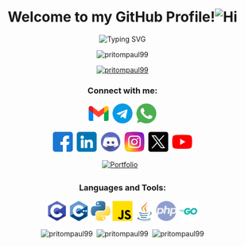 <h1 align="center">Welcome to my GitHub Profile!<img width="30" height="" src="https://media.giphy.com/media/YSlD6I04v4s9pgwPcT/giphy.gif" alt="Hi"/></h1>

<p align="center"><img src="https://readme-typing-svg.demolab.com?font=Roboto+Serif&weight=700&size=40&duration=700&pause=200&color=18A0F7&center=true&multiline=true&random=false&width=910&height=300&lines=Hello%2C+I+am+Pritom+Paul.;Computer+Science+%26+Engineering+Student.;Competitive+Programmer.;Problem+Solver.;Machine+Learning+Enthusiast.;Web+Developer." alt="Typing SVG" /></p>

<!-- Profile Views -->
<p align="center"> <img src="https://komarev.com/ghpvc/?username=pritompaul99&label=Profile%20views&color=0e75b6&style=flat" alt="pritompaul99" /> </p>

<!-- Trophies -->
<p align="center"> <a href="https://github.com/ryo-ma/github-profile-trophy"><img src="https://github-profile-trophy.vercel.app/?username=pritompaul99" alt="pritompaul99" /></a> </p>

<h3 align="center">Connect with me:</h3>

<div align= "center">

<a href="tomail:pritompaul1920.4@gmail.com" alt="alernative text" target="_blank"><img width="40" height="40" src="https://github.com/PritomPaul99/PritomPaul99/blob/main/Logos/Social/gmail.png?raw=true" alt="FB"/></a>&#8287;
<a href="https://t.me/pritompaul1920" alt="alernative text" target="_blank"><img width="40" height="40" src="https://github.com/PritomPaul99/PritomPaul99/blob/main/Logos/Social/telegram.png?raw=true" alt="FB"/></a>&#8287;
<a href="https://api.whatsapp.com/send?phone=8801718382009" alt="alernative text" target="_blank"><img width="40" height="40" src="https://github.com/PritomPaul99/PritomPaul99/blob/main/Logos/Social/whatsapp.png?raw=true" alt="FB"/></a>

<a href="https://www.facebook.com/pritompaul.pappu/" alt="alernative text" target="_blank"><img width="40" height="40" src="https://github.com/PritomPaul99/PritomPaul99/blob/main/Logos/Social/facebook.png?raw=true" alt="FB"/></a>&#8287;
<a href="https://www.linkedin.com/in/pritom-paul-92baa81aa/" alt="alernative text" target="_blank"><img width="40" height="40" src="https://github.com/PritomPaul99/PritomPaul99/blob/main/Logos/Social/linkedin.png?raw=true" alt="LinkedIn"/></a>&#8287;
<a href="https://discord.com/users/758427667845873694" alt="alernative text" target="_blank"><img width="40" height="40" src="https://github.com/PritomPaul99/PritomPaul99/blob/main/Logos/Social/discord.png?raw=true" alt="Discord"/></a>&#8287;
<a href="https://instagram.com/pritom__paul__" alt="alernative text" target="_blank"><img width="40" height="40" src="https://github.com/PritomPaul99/PritomPaul99/blob/main/Logos/Social/instagram.png?raw=true" alt="Instagram"/></a>&#8287;
<a href="https://x.com/PritomP29098169" alt="alernative text" target="_blank"><img width="40" height="40" src="https://github.com/PritomPaul99/PritomPaul99/blob/main/Logos/Social/twitter-x-logo-42554.png?raw=true" alt="Instagram"/></a>&#8287;
<a href="https://www.youtube.com/@codingwithpritom" alt="alernative text" target="_blank"><img width="40" height="40" src="https://github.com/PritomPaul99/PritomPaul99/blob/main/Logos/Social/youtube.png?raw=true" alt="YouTube"/></a>

<a href="https://pritompaul.vercel.app/" alt="alernative text" target="_blank"><img width="" height="" src="https://github.com/PritomPaul99/PritomPaul99/blob/main/Logos/Social/visit-my-portfolio.gif?raw=true" style="margin:0px 10px 5px 0px;" alt="Portfolio"/></a>

</div>

<h3 align="center">Languages and Tools:</h3>
<p align="center"><img width="40" height="40" src="https://github.com/PritomPaul99/PritomPaul99/blob/main/Logos/Languages%26Tools/Languages/icons8-c-programming.png?raw=true" alt="C"/>  <img width="40" height="40" src="https://github.com/PritomPaul99/PritomPaul99/blob/main/Logos/Languages%26Tools/Languages/c%2B%2B.png?raw=true" alt="cpp"/>  <img width="40" height="40" src="https://github.com/PritomPaul99/PritomPaul99/blob/main/Logos/Languages%26Tools/Languages/python.png?raw=true" alt="python"/>  <img width="40" height="40" src="https://github.com/PritomPaul99/PritomPaul99/blob/main/Logos/Languages%26Tools/Languages/js.png?raw=true" alt="js"/>  <img width="40" height="40" src="https://github.com/PritomPaul99/PritomPaul99/blob/main/Logos/Languages%26Tools/Languages/java.png?raw=true" alt="java"/>  <img width="40" height="40" src="https://github.com/PritomPaul99/PritomPaul99/blob/main/Logos/Languages%26Tools/Languages/php.png?raw=true" alt="php"/>  <img width="40" height="40" src="https://github.com/PritomPaul99/PritomPaul99/blob/main/Logos/Languages%26Tools/Languages/Go-Logo_Aqua.png?raw=true" alt="go"/> </p>

<!-- Git_Stat -->
<p align="center" ><img height="195px" src="https://github-readme-stats.vercel.app/api/top-langs?username=pritompaul99&show_icons=true&locale=en&layout=compact" alt="pritompaul99" />&nbsp;&nbsp;<img src="https://github-readme-stats.vercel.app/api?username=pritompaul99&show_icons=true&locale=en" alt="pritompaul99" />&nbsp;&nbsp;<img src="https://github-readme-streak-stats.herokuapp.com/?user=pritompaul99&" alt="pritompaul99" /></p>
